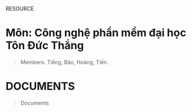 RESOURCE

# Môn: Công nghệ phần mềm đại học Tôn Đức Thắng

> Members: Tiếng, Bảo, Hoàng, Tiến.

# DOCUMENTS

> Documents
